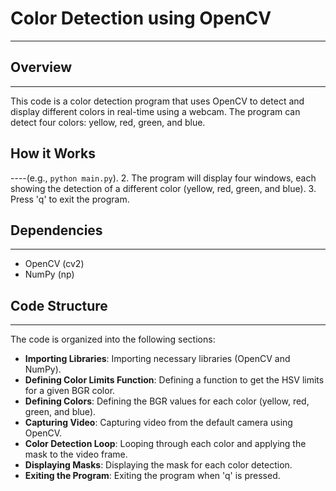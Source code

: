# Color Detection using OpenCV
-------------------------------

## Overview
-----------

This code is a color detection program that uses OpenCV to detect and display different colors in real-time using a webcam. The program can detect four colors: yellow, red, green, and blue.

## How it Works
----(e.g., `python main.py`).
2. The program will display four windows, each showing the detection of a different color (yellow, red, green, and blue).
3. Press 'q' to exit the program.

## Dependencies
--------------

* OpenCV (cv2)
* NumPy (np)

## Code Structure
-----------------

The code is organized into the following sections:

* **Importing Libraries**: Importing necessary libraries (OpenCV and NumPy).
* **Defining Color Limits Function**: Defining a function to get the HSV limits for a given BGR color.
* **Defining Colors**: Defining the BGR values for each color (yellow, red, green, and blue).
* **Capturing Video**: Capturing video from the default camera using OpenCV.
* **Color Detection Loop**: Looping through each color and applying the mask to the video frame.
* **Displaying Masks**: Displaying the mask for each color detection.
* **Exiting the Program**: Exiting the program when 'q' is pressed.
